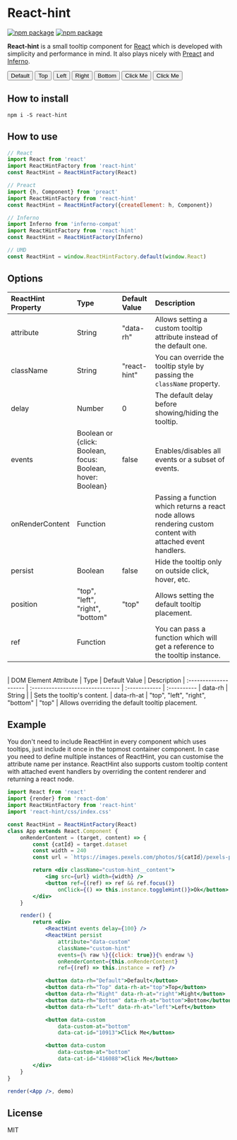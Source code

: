 <link rel="stylesheet" href="https://unpkg.com/react-hint@3/css/index.css">
<style>
.highlight .err {
	color: inherit;
	background-color: inherit;
}

.primer-btn {
	position: relative;
	display: inline-block;
	padding: 6px 12px;
	font-size: 13px;
	font-weight: bold;
	line-height: 20px;
	color: #333;
	white-space: nowrap;
	vertical-align: middle;
	cursor: pointer;
	-webkit-user-select: none;
	-moz-user-select: none;
	-ms-user-select: none;
	user-select: none;
	background-color: #eee;
	background-image: -webkit-linear-gradient(#fcfcfc, #eee);
	background-image: linear-gradient(#fcfcfc, #eee);
	border: 1px solid #d5d5d5;
	border-radius: 3px;
	-webkit-appearance: none;
	-moz-appearance: none;
	appearance: none
}

.primer-btn:focus {
	text-decoration: none;
	border-color: #51a7e8;
	outline: none;
	box-shadow: 0 0 5px rgba(81,167,232,0.5);
}

.primer-btn:focus:hover {
	border-color: #51a7e8;
}

.primer-btn:hover,.btn:active {
	text-decoration: none;
	background-color: #ddd;
	background-image: -webkit-linear-gradient(#eee, #ddd);
	background-image: linear-gradient(#eee, #ddd);
	border-color: #ccc;
}

.primer-btn:active {
	background-color: #dcdcdc;
	background-image: none;
	border-color: #b5b5b5;
	box-shadow: inset 0 2px 4px rgba(0,0,0,0.15);
}

.primer-btn-primary {
	color: #fff;
	text-shadow: 0 -1px 0 rgba(0,0,0,0.15);
	background-color: #60b044;
	background-image: -webkit-linear-gradient(#8add6d, #60b044);
	background-image: linear-gradient(#8add6d, #60b044);
	border-color: #5ca941;
}

.primer-btn-primary:hover {
	color: #fff;
	background-color: #569e3d;
	background-image: -webkit-linear-gradient(#79d858, #569e3d);
	background-image: linear-gradient(#79d858, #569e3d);
	border-color: #4a993e;
}

.primer-btn-primary:active {
	text-shadow: 0 1px 0 rgba(0,0,0,0.15);
	background-color: #569e3d;
	background-image: none;
	border-color: #418737;
}

.custom-hint {
	position: absolute;
	z-index: 8888;
	cursor: default;
}

.custom-hint__content > img {
	display: block;
	margin-bottom: 10px;
}

.custom-hint__content {
	margin: 10px;
	padding: 10px;
	box-shadow: 0 0 5px rgba(0,0,0,.5);
	background: floralwhite;
	color: #000;
}
</style>

React-hint
==========

[![npm package][npm-badge]][npm] [![npm package][npm-downloads]][npm]

**React-hint** is a small tooltip component for [React](https://github.com/facebook/react) which is developed with simplicity and performance in mind. It also plays nicely with [Preact](https://github.com/developit/preact) and [Inferno](https://github.com/trueadm/inferno).

<p>
	<div id="demo"></div>
	<button class="primer-btn" data-rh="Default">Default</button>
	<button class="primer-btn" data-rh="Top" data-rh-at="top">Top</button>
	<button class="primer-btn" data-rh="Left" data-rh-at="left">Left</button>
	<button class="primer-btn" data-rh="Right" data-rh-at="right">Right</button>
	<button class="primer-btn" data-rh="Bottom" data-rh-at="bottom">Bottom</button>
	<button class="primer-btn primer-btn-primary" data-custom data-custom-at="bottom" data-cat-id="10913">Click Me</button>
	<button class="primer-btn primer-btn-primary" data-custom data-custom-at="bottom" data-cat-id="416088">Click Me</button>
</p>

How to install
--------------
```
npm i -S react-hint
```

How to use
----------

```jsx
// React
import React from 'react'
import ReactHintFactory from 'react-hint'
const ReactHint = ReactHintFactory(React)

// Preact
import {h, Component} from 'preact'
import ReactHintFactory from 'react-hint'
const ReactHint = ReactHintFactory({createElement: h, Component})

// Inferno
import Inferno from 'inferno-compat'
import ReactHintFactory from 'react-hint'
const ReactHint = ReactHintFactory(Inferno)

// UMD
const ReactHint = window.ReactHintFactory.default(window.React)
```

Options
-------

| ReactHint Property | Type                                                        | Default Value | Description
| :----------------- | :---------------------------------------------------------- | :------------ | :----------
| attribute          | String                                                      | "data-rh"     | Allows setting a custom tooltip attribute instead of the default one.
| className          | String                                                      | "react-hint"  | You can override the tooltip style by passing the `className` property.
| delay              | Number                                                      | 0             | The default delay before showing/hiding the tooltip.
| events             | Boolean or {click: Boolean, focus: Boolean, hover: Boolean} | false         | Enables/disables all events or a subset of events.
| onRenderContent    | Function                                                    |               | Passing a function which returns a react node allows rendering custom content with attached event handlers.
| persist            | Boolean                                                     | false         | Hide the tooltip only on outside click, hover, etc.
| position           | "top", "left", "right", "bottom"                            | "top"         | Allows setting the default tooltip placement.
| ref                | Function                                                    |               | You can pass a function which will get a reference to the tooltip instance.
<br>
| DOM Element Attribute | Type                             | Default Value | Description
| :-------------------- | :------------------------------- | :------------ | :----------
| data-rh               | String                           |               | Sets the tooltip's content.
| data-rh-at            | "top", "left", "right", "bottom" | "top"         | Allows overriding the default tooltip placement.

Example
-------
You don't need to include ReactHint in every component which uses tooltips, just include it once in the topmost container component. In case you need to define multiple instances of ReactHint, you can customise the attribute name per instance. ReactHint also supports custom tooltip content with attached event handlers by overriding the content renderer and returning a react node.

```jsx
import React from 'react'
import {render} from 'react-dom'
import ReactHintFactory from 'react-hint'
import 'react-hint/css/index.css'

const ReactHint = ReactHintFactory(React)
class App extends React.Component {
	onRenderContent = (target, content) => {
		const {catId} = target.dataset
		const width = 240
		const url = `https://images.pexels.com/photos/${catId}/pexels-photo-${catId}.jpeg?w=${width}`

		return <div className="custom-hint__content">
			<img src={url} width={width} />
			<button ref={(ref) => ref && ref.focus()}
				onClick={() => this.instance.toggleHint()}>Ok</button>
		</div>
	}

	render() {
		return <div>
			<ReactHint events delay={100} />
			<ReactHint persist
				attribute="data-custom"
				className="custom-hint"
				events={% raw %}{{click: true}}{% endraw %}
				onRenderContent={this.onRenderContent}
				ref={(ref) => this.instance = ref} />

			<button data-rh="Default">Default</button>
			<button data-rh="Top" data-rh-at="top">Top</button>
			<button data-rh="Right" data-rh-at="right">Right</button>
			<button data-rh="Bottom" data-rh-at="bottom">Bottom</button>
			<button data-rh="Left" data-rh-at="left">Left</button>

			<button data-custom
				data-custom-at="bottom"
				data-cat-id="10913">Click Me</button>

			<button data-custom
				data-custom-at="bottom"
				data-cat-id="416088">Click Me</button>
		</div>
	}
}

render(<App />, demo)
```

License
-------
MIT

[npm-badge]: https://img.shields.io/npm/v/react-hint.png
[npm-downloads]: https://img.shields.io/npm/dm/react-hint.svg
[npm]: https://www.npmjs.org/package/react-hint

<script src="https://unpkg.com/react@16/umd/react.production.min.js"></script>
<script src="https://unpkg.com/react-dom@16/umd/react-dom.production.min.js"></script>
<script src="https://unpkg.com/react-hint@3/umd/react-hint.min.js"></script>
<script>
	const ReactHint = ReactHintFactory.default(React)
	const attribute = 'data-custom'
	const className = 'custom-hint'
	const width = 240
	let instance = null

	const onClick = () => instance.toggleHint()
	const ref = (ref) => ref && ref.focus()

	const onRenderContent = (target) => {
		const {catId} = target.dataset
		const src = `https://images.pexels.com/photos/${catId}/pexels-photo-${catId}.jpeg?w=${width}`

		return React.createElement('div', {className: `${className}__content`},
			React.createElement('img', {src, width}),
			React.createElement('button', {className: 'primer-btn', onClick, ref}, 'Ok'))
	}

	ReactDOM.render(React.createElement(() => [
		React.createElement(ReactHint, {events: true, delay: 100}),
		React.createElement(ReactHint, {
			attribute,
			className,
			events: {click: true},
			onRenderContent,
			persist: true,
			ref: (ref) => instance = ref
		})
	]), demo)
</script>
